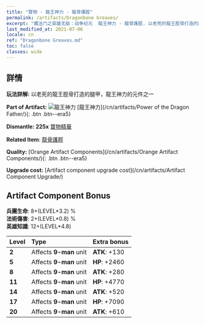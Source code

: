 ```yaml
---
title: "寶物 - 龍王神力 - 龍骨護脛"
permalink: /artifacts/Dragonbone Greaves/
excerpt: "魔法门之英雄无敌：战争纪元  龍王神力 - 龍骨護脛. 以老死的龍王脛骨打造的腿甲，龍王神力的元件之一"
last_modified_at: 2021-07-06
locale: cn
ref: "Dragonbone Greaves.md"
toc: false
classes: wide
---
```




## 詳情

 **玩法詳解:** 以老死的龍王脛骨打造的腿甲，龍王神力的元件之一

 **Part of Artifact:** ![龍王神力](/images/t/icon_artifact_40.png) [龍王神力](/cn/artifacts/Power of the Dragon Father/){: .btn .btn--era5}

 **Dismantle: 225x** [寶物精華](/cn/Items/con_905/)

 **Related Item**: [龍骨護脛](/cn/Items/art_145/)

 **Quality:** [Orange Artifact Components](/cn/artifacts/Orange Artifact Components/){: .btn .btn--era5}

 **Upgrade cost:** [Artifact component upgrade cost](/cn/artifacts/Artifact Component Upgrade/)

## Artifact Component Bonus

  **兵團生命**: 8+(LEVEL\*3.2) %<br/>**法術傷害**: 2+(LEVEL\*0.8) %<br/>**英雄知識**: 12+(LEVEL\*4.8)

  |  Level  | Type |    Extra bonus  | 
  |:--------|:-----|:----------------| 
  | **2** | Affects **9-man** unit | **ATK**: +130 | 
  | **5** | Affects **9-man** unit | **HP**: +2460 | 
  | **8** | Affects **9-man** unit | **ATK**: +280 | 
  | **11** | Affects **9-man** unit | **HP**: +4770 | 
  | **14** | Affects **9-man** unit | **ATK**: +520 | 
  | **17** | Affects **9-man** unit | **HP**: +7090 | 
  | **20** | Affects **9-man** unit | **ATK**: +610 | 
